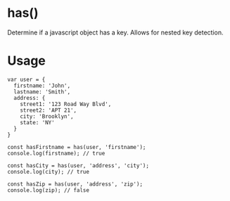 # has()

Determine if a javascript object has a key.
Allows for nested key detection.

# Usage

```
var user = {
  firstname: 'John',
  lastname: 'Smith',
  address: {
    street1: '123 Road Way Blvd',
    street2: 'APT 21',
    city: 'Brooklyn',
    state: 'NY'
  }
}

const hasFirstname = has(user, 'firstname');
console.log(firstname); // true

const hasCity = has(user, 'address', 'city');
console.log(city); // true

const hasZip = has(user, 'address', 'zip');
console.log(zip); // false
```
